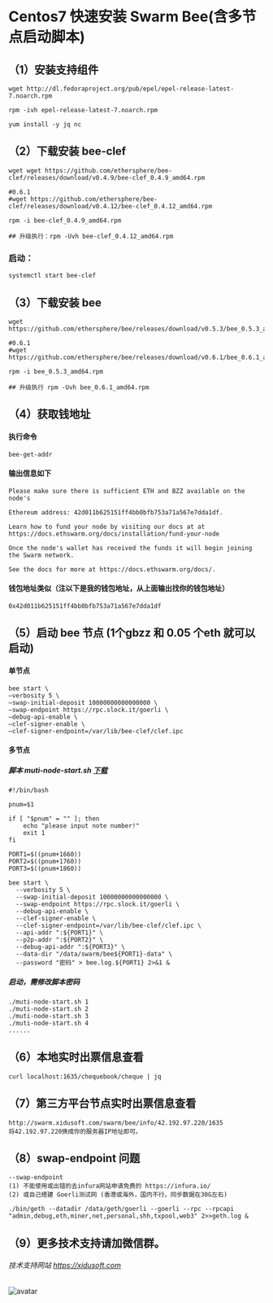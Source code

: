 
# Centos7 快速安装 Swarm Bee(含多节点启动脚本)

## （1）安装支持组件
```
wget http://dl.fedoraproject.org/pub/epel/epel-release-latest-7.noarch.rpm

rpm -ivh epel-release-latest-7.noarch.rpm

yum install -y jq nc
```

## （2）下载安装 bee-clef
```
wget wget https://github.com/ethersphere/bee-clef/releases/download/v0.4.9/bee-clef_0.4.9_amd64.rpm

#0.6.1
#wget https://github.com/ethersphere/bee-clef/releases/download/v0.4.12/bee-clef_0.4.12_amd64.rpm

rpm -i bee-clef_0.4.9_amd64.rpm

## 升级执行：rpm -Uvh bee-clef_0.4.12_amd64.rpm
```
### 启动：
```
systemctl start bee-clef
```
## （3）下载安装 bee
```
wget https://github.com/ethersphere/bee/releases/download/v0.5.3/bee_0.5.3_amd64.rpm

#0.6.1
#wget https://github.com/ethersphere/bee/releases/download/v0.6.1/bee_0.6.1_amd64.rpm

rpm -i bee_0.5.3_amd64.rpm

## 升级执行 rpm -Uvh bee_0.6.1_amd64.rpm
```

## （4）获取钱地址
#### 执行命令
`bee-get-addr`

#### 输出信息如下
```
Please make sure there is sufficient ETH and BZZ available on the node's 

Ethereum address: 42d011b625151ff4bb0bfb753a71a567e7dda1df.

Learn how to fund your node by visiting our docs at at https://docs.ethswarm.org/docs/installation/fund-your-node

Once the node's wallet has received the funds it will begin joining the Swarm network.

See the docs for more at https://docs.ethswarm.org/docs/.
```
#### 钱包地址类似（注以下是我的钱包地址，从上面输出找你的钱包地址）
`0x42d011b625151ff4bb0bfb753a71a567e7dda1df`

## （5）启动 bee 节点 (1个gbzz 和 0.05 个eth 就可以启动)
#### 单节点
```
bee start \
–verbosity 5 \
–swap-initial-deposit 10000000000000000 \
–swap-endpoint https://rpc.slock.it/goerli \
–debug-api-enable \
–clef-signer-enable \
–clef-signer-endpoint=/var/lib/bee-clef/clef.ipc
```
#### 多节点
##### 脚本 muti-node-start.sh [下载](muti-node-start.sh)
```
#!/bin/bash

pnum=$1

if [ "$pnum" = "" ]; then
    echo "please input note number!"
    exit 1
fi

PORT1=$((pnum+1660))
PORT2=$((pnum+1760))
PORT3=$((pnum+1860))

bee start \
  --verbosity 5 \
  --swap-initial-deposit 10000000000000000 \
  --swap-endpoint https://rpc.slock.it/goerli \
  --debug-api-enable \
  --clef-signer-enable \
  --clef-signer-endpoint=/var/lib/bee-clef/clef.ipc \
  --api-addr ":${PORT1}" \
  --p2p-addr ":${PORT2}" \
  --debug-api-addr ":${PORT3}" \
  --data-dir "/data/swarm/bee${PORT1}-data" \
  --password "密码" > bee.log.${PORT1} 2>&1 &
```

##### 启动，需修改脚本密码
```
./muti-node-start.sh 1
./muti-node-start.sh 2
./muti-node-start.sh 3
./muti-node-start.sh 4
......
```

## （6）本地实时出票信息查看
`curl localhost:1635/chequebook/cheque | jq`

## （7）第三方平台节点实时出票信息查看
```
http://swarm.xidusoft.com/swarm/bee/info/42.192.97.220/1635
将42.192.97.220换成你的服务器IP地址即可。
```

## （8）swap-endpoint 问题
```
--swap-endpoint 
(1) 不能使用或出错的去infura网站申请免费的 https://infura.io/
(2) 或自己搭建 Goerli测试网 (香港或海外，国内不行，同步数据在30G左右)

./bin/geth --datadir /data/geth/goerli --goerli --rpc --rpcapi "admin,debug,eth,miner,net,personal,shh,txpool,web3" 2>>geth.log &

```
## （9）更多技术支持请加微信群。

###### 技术支持网站 https://xidusoft.com

![avatar](https://xidusoft.com/wp-content/uploads/2021/03/swarm-1-768x586.png)


